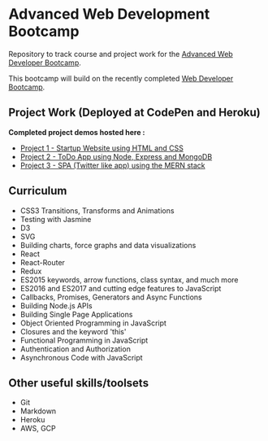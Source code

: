 # Advanced Web Development Bootcamp

Repository to track course and project work for the [Advanced Web Developer Bootcamp](https://www.udemy.com/the-advanced-web-developer-bootcamp/).

This bootcamp will build on the recently completed [Web Developer Bootcamp](https://www.udemy.com/the-web-developer-bootcamp/).

## Project Work (Deployed at CodePen and Heroku)

**Completed project demos hosted here :**

- [Project 1 - Startup Website using HTML and CSS](https://codepen.io/blackbaba/pen/YzKEorp)
- [Project 2 - ToDo App using Node, Express and MongoDB](https://damp-fortress-85212.herokuapp.com/)
- [Project 3 - SPA (Twitter like app) using the MERN stack](https://cryptic-journey-77099.herokuapp.com/)

## Curriculum

- CSS3 Transitions, Transforms and Animations
- Testing with Jasmine
- D3
- SVG
- Building charts, force graphs and data visualizations
- React
- React-Router
- Redux
- ES2015 keywords, arrow functions, class syntax, and much more
- ES2016 and ES2017 and cutting edge features to JavaScript
- Callbacks, Promises, Generators and Async Functions
- Building Node.js APIs
- Building Single Page Applications
- Object Oriented Programming in JavaScript
- Closures and the keyword 'this'
- Functional Programming in JavaScript
- Authentication and Authorization
- Asynchronous Code with JavaScript

## Other useful skills/toolsets

- Git
- Markdown
- Heroku
- AWS, GCP
